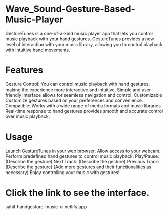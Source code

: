 # Wave_Sound-Gesture-Based-Music-Player
GestureTunes is a one-of-a-kind music player app that lets you control music playback with your hand gestures. GestureTunes provides a new level of interaction with your music library, allowing you to control playback with intuitive hand movements.

# Features
Gesture Control: You can control music playback with hand gestures, making the experience more interactive and intuitive.
Simple and user-friendly interface allows for seamless navigation and control.
Customizable Customize gestures based on your preferences and convenience.
Compatible: Works with a wide range of media formats and music libraries.
Real-time response to hand gestures provides smooth and accurate control over music playback.

# Usage
Launch GestureTunes in your web browser.
Allow access to your webcam.
Perform predefined hand gestures to control music playback:
Play/Pause: (Describe the gesture)
Next Track: (Describe the gesture)
Previous Track: (Describe the gesture)
(Add more gestures and their functionalities as necessary)
Enjoy controlling your music with gestures!

# Click the link to see the interface.
sahil-handgesture-music-ui.netlify.app
